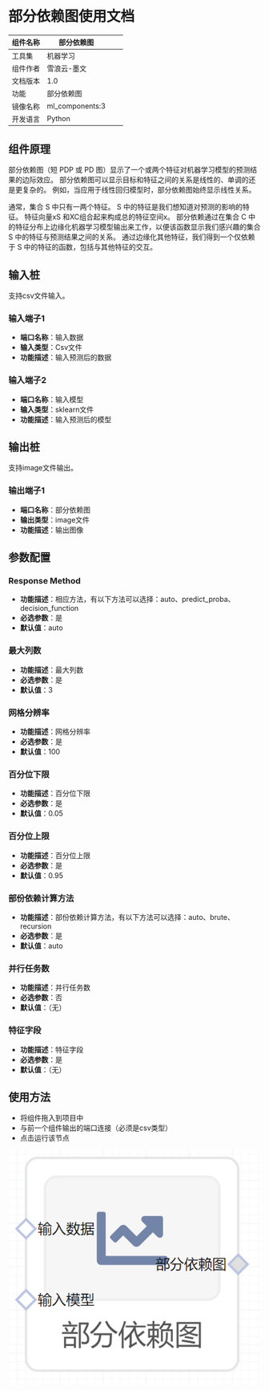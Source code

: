 # 部分依赖图使用文档
| 组件名称 |部分依赖图|  |  |
| --- | --- | --- | --- |
| 工具集 | 机器学习 |  |  |
| 组件作者 | 雪浪云-墨文 |  |  |
| 文档版本 | 1.0 |  |  |
| 功能 |部分依赖图|  |  |
| 镜像名称 | ml_components:3 |  |  |
| 开发语言 | Python |  |  |

## 组件原理
部分依赖图（短 PDP 或 PD 图）显示了一个或两个特征对机器学习模型的预测结果的边际效应。 部分依赖图可以显示目标和特征之间的关系是线性的、单调的还是更复杂的。 例如，当应用于线性回归模型时，部分依赖图始终显示线性关系。

通常，集合 S 中只有一两个特征。 S 中的特征是我们想知道对预测的影响的特征。 特征向量xS 和XC组合起来构成总的特征空间x。 部分依赖通过在集合 C 中的特征分布上边缘化机器学习模型输出来工作，以便该函数显示我们感兴趣的集合 S 中的特征与预测结果之间的关系。 通过边缘化其他特征，我们得到一个仅依赖于 S 中的特征的函数，包括与其他特征的交互。
## 输入桩
支持csv文件输入。
### 输入端子1

- **端口名称**：输入数据
- **输入类型**：Csv文件
- **功能描述**：输入预测后的数据
### 输入端子2

- **端口名称**：输入模型
- **输入类型**：sklearn文件
- **功能描述**：输入预测后的模型
## 输出桩
支持image文件输出。
### 输出端子1

- **端口名称**：部分依赖图
- **输出类型**：image文件 
- **功能描述**：输出图像

## 参数配置
### Response Method

- **功能描述**：相应方法，有以下方法可以选择：auto、predict_proba、decision_function
- **必选参数**：是
- **默认值**：auto
### 最大列数

- **功能描述**：最大列数
- **必选参数**：是
- **默认值**：3
### 网格分辨率

- **功能描述**：网格分辨率
- **必选参数**：是
- **默认值**：100
### 百分位下限

- **功能描述**：百分位下限
- **必选参数**：是
- **默认值**：0.05
### 百分位上限

- **功能描述**：百分位上限
- **必选参数**：是
- **默认值**：0.95
### 部份依赖计算方法

- **功能描述**：部份依赖计算方法，有以下方法可以选择：auto、brute、recursion
- **必选参数**：是
- **默认值**：auto
### 并行任务数

- **功能描述**：并行任务数
- **必选参数**：否
- **默认值**：（无）
### 特征字段

- **功能描述**：特征字段
- **必选参数**：是
- **默认值**：（无）
## 使用方法
- 将组件拖入到项目中
- 与前一个组件输出的端口连接（必须是csv类型）
- 点击运行该节点


![](./img/部分依赖图.png)



